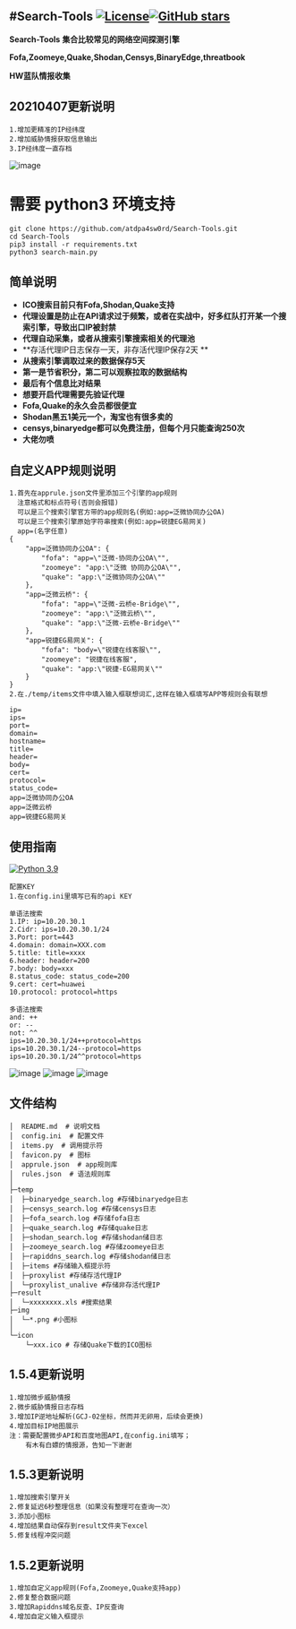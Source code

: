 


#Search-Tools [![License](https://img.shields.io/aur/license/yaourt.svg)](https://github.com/atdpa4sw0rd/Search-Tools/blob/main/LICENSE)[![GitHub stars](https://img.shields.io/github/stars/atdpa4sw0rd/Search-Tools)](https://github.com/atdpa4sw0rd/Search-Tools)
----------

**Search-Tools**
**集合比较常见的网络空间探测引擎**

**Fofa,Zoomeye,Quake,Shodan,Censys,BinaryEdge,threatbook**

**HW蓝队情报收集**

## 20210407更新说明
```
1.增加更精准的IP经纬度
2.增加威胁情报获取信息输出
3.IP经纬度一直存档
```
![image](https://github.com/atdpa4sw0rd/Search-Tools/blob/main/ip_location.gif)

# 需要 python3 环境支持

```
git clone https://github.com/atdpa4sw0rd/Search-Tools.git
cd Search-Tools
pip3 install -r requirements.txt
python3 search-main.py
```




## 简单说明
- **ICO搜索目前只有Fofa,Shodan,Quake支持**
- **代理设置是防止在API请求过于频繁，或者在实战中，好多红队打开某一个搜索引擎，导致出口IP被封禁**
- **代理自动采集，或者从搜索引擎搜索相关的代理池**
- **存活代理IP日志保存一天，非存活代理IP保存2天 **
- **从搜索引擎调取过来的数据保存5天**
- **第一是节省积分，第二可以观察拉取的数据结构**
- **最后有个信息比对结果**
- **想要开启代理需要先验证代理**
- **Fofa,Quake的永久会员都很便宜**
- **Shodan黑五1美元一个，淘宝也有很多卖的**
- **censys,binaryedge都可以免费注册，但每个月只能查询250次**
- **大佬勿喷**

## 自定义APP规则说明
```
1.首先在apprule.json文件里添加三个引擎的app规则
  注意格式和标点符号(否则会报错)
  可以是三个搜索引擎官方带的app规则名(例如:app=泛微协同办公OA)
  可以是三个搜索引擎原始字符串搜索(例如:app=锐捷EG易网关)
  app=(名字任意)
{
    "app=泛微协同办公OA": {
        "fofa": "app=\"泛微-协同办公OA\"",
        "zoomeye": "app:\"泛微 协同办公OA\"",
        "quake": "app:\"泛微协同办公OA\""
    },
    "app=泛微云桥": {
        "fofa": "app=\"泛微-云桥e-Bridge\"",
        "zoomeye": "app:\"泛微云桥\"",
        "quake": "app:\"泛微-云桥e-Bridge\""
    },
    "app=锐捷EG易网关": {
        "fofa": "body=\"锐捷在线客服\"",
        "zoomeye": "锐捷在线客服",
        "quake": "app:\"锐捷-EG易网关\""
    }
}
2.在./temp/items文件中填入输入框联想词汇,这样在输入框填写APP等规则会有联想

ip=
ips=
port=
domain=
hostname=
title=
header=
body=
cert=
protocol=
status_code=
app=泛微协同办公OA
app=泛微云桥
app=锐捷EG易网关

```

## 使用指南

[![Python 3.9](https://img.shields.io/badge/python-3.9-yellow.svg)](https://www.python.org/) 
```
配置KEY
1.在config.ini里填写已有的api KEY

单语法搜索
1.IP: ip=10.20.30.1 
2.Cidr: ips=10.20.30.1/24 
3.Port: port=443 
4.domain: domain=XXX.com 
5.title: title=xxxx 
6.header: header=200 
7.body: body=xxx
8.status_code: status_code=200 
9.cert: cert=huawei
10.protocol: protocol=https

多语法搜索
and: ++
or: --
not: ^^
ips=10.20.30.1/24++protocol=https
ips=10.20.30.1/24--protocol=https
ips=10.20.30.1/24^^protocol=https

```

![image](https://github.com/atdpa4sw0rd/Search-Tools/blob/main/search_tools.jpg)
![image](https://github.com/atdpa4sw0rd/Search-Tools/blob/main/search_main.jpg)
![image](https://github.com/atdpa4sw0rd/Search-Tools/blob/main/15a65458-5a94-4302-8bc6-66a82310e9f7.gif)







## 文件结构

    │  README.md  # 说明文档
    │  config.ini  # 配置文件
    │  items.py  # 调用提示符
    │  favicon.py  # 图标
    │  apprule.json  # app规则库
    │  rules.json  # 语法规则库
    │
    ├─temp
    │  ├─binaryedge_search.log #存储binaryedge日志
    │  ├─censys_search.log #存储censys日志
    │  ├─fofa_search.log #存储fofa日志
    │  ├─quake_search.log #存储quake日志
    │  ├─shodan_search.log #存储shodan储日志
    │  ├─zoomeye_search.log #存储zoomeye日志
    │  ├─rapiddns_search.log #存储shodan储日志
    │  ├─items #存储输入框提示符
    │  ├─proxylist #存储存活代理IP
    │  └─proxylist_unalive #存储非存活代理IP
    ├─result
    │  └─xxxxxxxx.xls #搜索结果
    ├─img
    │  └─*.png #小图标
    │
    └─icon
        └─xxx.ico # 存储Quake下载的ICO图标

## 1.5.4更新说明
```
1.增加微步威胁情报
2.微步威胁情报日志存档
3.增加IP逆地址解析(GCJ-02坐标，然而并无卵用，后续会更换)
4.增加目标IP地图展示
注：需要配置微步API和百度地图API,在config.ini填写；
    有木有白嫖的情报源，告知一下谢谢
```

## 1.5.3更新说明
```
1.增加搜索引擎开关
2.修复延迟6秒整理信息（如果没有整理可在查询一次）
3.添加小图标
4.增加结果自动保存到result文件夹下excel
5.修复线程冲突问题

```

## 1.5.2更新说明
```
1.增加自定义app规则(Fofa,Zoomeye,Quake支持app)
2.修复整合数据问题
3.增加Rapiddns域名反查、IP反查询
4.增加自定义输入框提示

```

